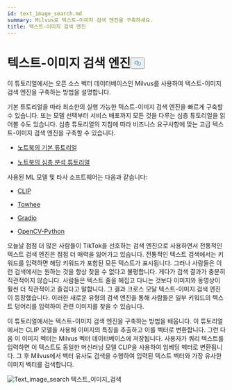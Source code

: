 ```yaml
---
id: text_image_search.md
summary: Milvus로 텍스트-이미지 검색 엔진을 구축하세요.
title: 텍스트-이미지 검색 엔진
---
```

<h1 id="Text-to-Image-Search-Engine" class="common-anchor-header">텍스트-이미지 검색 엔진<button data-href="#Text-to-Image-Search-Engine" class="anchor-icon" translate="no">
      <svg translate="no"
        aria-hidden="true"
        focusable="false"
        height="20"
        version="1.1"
        viewBox="0 0 16 16"
        width="16"
      >
        <path
          fill="#0092E4"
          fill-rule="evenodd"
          d="M4 9h1v1H4c-1.5 0-3-1.69-3-3.5S2.55 3 4 3h4c1.45 0 3 1.69 3 3.5 0 1.41-.91 2.72-2 3.25V8.59c.58-.45 1-1.27 1-2.09C10 5.22 8.98 4 8 4H4c-.98 0-2 1.22-2 2.5S3 9 4 9zm9-3h-1v1h1c1 0 2 1.22 2 2.5S13.98 12 13 12H9c-.98 0-2-1.22-2-2.5 0-.83.42-1.64 1-2.09V6.25c-1.09.53-2 1.84-2 3.25C6 11.31 7.55 13 9 13h4c1.45 0 3-1.69 3-3.5S14.5 6 13 6z"
        ></path>
      </svg>
    </button></h1><p>이 튜토리얼에서는 오픈 소스 벡터 데이터베이스인 Milvus를 사용하여 텍스트-이미지 검색 엔진을 구축하는 방법을 설명합니다.</p>
<p>기본 튜토리얼을 따라 최소한의 실행 가능한 텍스트-이미지 검색 엔진을 빠르게 구축할 수 있습니다. 또는 모델 선택부터 서비스 배포까지 모든 것을 다루는 심층 튜토리얼을 읽어볼 수도 있습니다. 심층 튜토리얼의 지침에 따라 비즈니스 요구사항에 맞는 고급 텍스트-이미지 검색 엔진을 구축할 수 있습니다.</p>
<ul>
<li><p><a href="https://github.com/towhee-io/examples/blob/main/image/text_image_search/1_build_text_image_search_engine.ipynb">노트북의 기본 튜토리얼</a></p></li>
<li><p><a href="https://github.com/towhee-io/examples/blob/main/image/text_image_search/2_deep_dive_text_image_search.ipynb">노트북의 심층 분석 튜토리얼</a></p></li>
</ul>
<p>사용된 ML 모델 및 타사 소프트웨어는 다음과 같습니다:</p>
<ul>
<li><p><a href="https://openai.com/blog/clip/">CLIP</a></p></li>
<li><p><a href="https://towhee.io/">Towhee</a></p></li>
<li><p><a href="https://www.google.com/url?sa=t&amp;rct=j&amp;q=&amp;esrc=s&amp;source=web&amp;cd=&amp;cad=rja&amp;uact=8&amp;ved=2ahUKEwj3nvvEhNj7AhVZSGwGHUFuA6sQFnoECA0QAQ&amp;url=https%3A%2F%2Fgradio.app%2F&amp;usg=AOvVaw0Rmnp2xYgYvkDcMb9d-9TR">Gradio</a></p></li>
<li><p><a href="https://www.google.com/url?sa=t&amp;rct=j&amp;q=&amp;esrc=s&amp;source=web&amp;cd=&amp;cad=rja&amp;uact=8&amp;ved=2ahUKEwjawLa4hNj7AhWrSGwGHSWKD1sQFnoECA0QAQ&amp;url=https%3A%2F%2Fdocs.opencv.org%2F4.x%2Fd6%2Fd00%2Ftutorial_py_root.html&amp;usg=AOvVaw3YMr9iiY-FTDoGSWWqppvP">OpenCV-Python</a></p></li>
</ul>
<p>오늘날 점점 더 많은 사람들이 TikTok을 선호하는 검색 엔진으로 사용하면서 전통적인 텍스트 검색 엔진은 점점 더 매력을 잃어가고 있습니다. 전통적인 텍스트 검색에서는 키워드를 입력하면 해당 키워드가 포함된 모든 텍스트가 표시됩니다. 그러나 사람들은 이런 검색에서는 원하는 것을 항상 찾을 수 없다고 불평합니다. 게다가 검색 결과가 충분히 직관적이지 않습니다. 사람들은 텍스트 줄을 헤집고 다니는 것보다 이미지와 동영상이 훨씬 더 직관적이고 즐겁다고 말합니다. 그 결과 크로스 모달 텍스트-이미지 검색 엔진이 등장했습니다. 이러한 새로운 유형의 검색 엔진을 통해 사람들은 일부 키워드의 텍스트 덩어리를 입력하여 관련 이미지를 찾을 수 있습니다.</p>
<p>이 튜토리얼에서는 텍스트-이미지 검색 엔진을 구축하는 방법을 배웁니다. 이 튜토리얼에서는 CLIP 모델을 사용해 이미지의 특징을 추출하고 이를 벡터로 변환합니다. 그런 다음 이 이미지 벡터는 Milvus 벡터 데이터베이스에 저장됩니다. 사용자가 쿼리 텍스트를 입력하면 이 텍스트도 동일한 머신러닝 모델 CLIP을 사용하여 임베딩 벡터로 변환됩니다. 그 후 Milvus에서 벡터 유사도 검색을 수행하여 입력된 텍스트 벡터와 가장 유사한 이미지 벡터를 검색합니다.</p>
<p>
  
   <span class="img-wrapper"> <img translate="no" src="/docs/v2.4.x/assets/text_to_image_workflow.png" alt="Text_image_search" class="doc-image" id="text_image_search" />
   </span> <span class="img-wrapper"> <span>텍스트_이미지_검색</span> </span></p>
